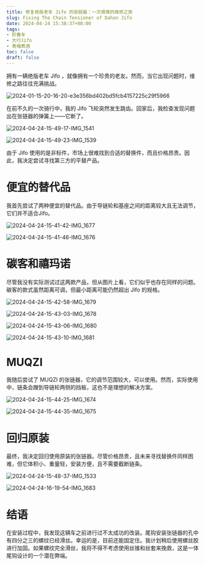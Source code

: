 ```yaml
---
title: 修复绝版老车 Jifo 的张链器：一次艰难的维修之旅
slug: Fixing The Chain Tensioner of Dahon Jifo
date: 2024-04-24 15:38:37+08:00
tags:
- 折叠车
- 大行Jifo
- 青梅煮酒
toc: false
draft: false
---
```

拥有一辆绝版老车 Jifo ，就像拥有一个珍贵的老友。然而，当它出现问题时，维修之路往往充满挑战。

![2024-01-15-20-16-20-e3e356bd402bd5fcb4157225c29f5966](https://raw.githubusercontent.com/xbot/image-hosting/master/blog/2024-01-15-20-16-20-e3e356bd402bd5fcb4157225c29f5966.jpg)

在前不久的一次骑行中，我的 Jifo 飞轮突然发生跳齿。回家后，我检查发现问题出在张链器的弹簧上——它断了。

![2024-04-24-15-49-17-IMG_1541](https://raw.githubusercontent.com/xbot/image-hosting/master/blog/2024-04-24-15-49-17-IMG_1541.jpeg)

![2024-04-24-15-49-23-IMG_1539](https://raw.githubusercontent.com/xbot/image-hosting/master/blog/2024-04-24-15-49-23-IMG_1539.jpeg)

由于 Jifo 使用的是非标件，市场上很难找到合适的替换件，而且价格昂贵。因此，我决定尝试寻找第三方的平替产品。

# 便宜的替代品

我首先尝试了两种便宜的替代品。由于导链轮和基座之间的距离较大且无法调节，它们并不适合Jifo。

![2024-04-24-15-41-42-IMG_1677](https://raw.githubusercontent.com/xbot/image-hosting/master/blog/2024-04-24-15-41-42-IMG_1677.jpeg)

![2024-04-24-15-41-46-IMG_1676](https://raw.githubusercontent.com/xbot/image-hosting/master/blog/2024-04-24-15-41-46-IMG_1676.jpeg)

# 碳客和禧玛诺

尽管我没有实际测试过这两款产品，但从图片上看，它们似乎也存在同样的问题。碳客的款式虽然距离可调，但最小距离可能仍然超出 Jifo 的规格。

![2024-04-24-15-42-58-IMG_1679](https://raw.githubusercontent.com/xbot/image-hosting/master/blog/2024-04-24-15-42-58-IMG_1679.jpeg)

![2024-04-24-15-43-03-IMG_1678](https://raw.githubusercontent.com/xbot/image-hosting/master/blog/2024-04-24-15-43-03-IMG_1678.jpeg)

![2024-04-24-15-43-06-IMG_1680](https://raw.githubusercontent.com/xbot/image-hosting/master/blog/2024-04-24-15-43-06-IMG_1680.jpeg)

![2024-04-24-15-43-10-IMG_1681](https://raw.githubusercontent.com/xbot/image-hosting/master/blog/2024-04-24-15-43-10-IMG_1681.jpeg)

# MUQZI

我随后尝试了 MUQZI 的张链器，它的调节范围较大，可以使用。然而，实际使用中，链条会蹭到导链轮两侧的挡板，这也不是理想的解决方案。

![2024-04-24-15-44-25-IMG_1674](https://raw.githubusercontent.com/xbot/image-hosting/master/blog/2024-04-24-15-44-25-IMG_1674.jpeg)

![2024-04-24-15-44-35-IMG_1675](https://raw.githubusercontent.com/xbot/image-hosting/master/blog/2024-04-24-15-44-35-IMG_1675.jpeg)

# 回归原装

最终，我决定回归使用原装的张链器。尽管价格昂贵，且未来寻找替换件同样困难，但它体积小、重量轻，安装方便，且不需要截断链条。

![2024-04-24-15-48-37-IMG_1533](https://raw.githubusercontent.com/xbot/image-hosting/master/blog/2024-04-24-15-48-37-IMG_1533.jpeg)

![2024-04-24-16-19-54-IMG_1683](https://raw.githubusercontent.com/xbot/image-hosting/master/blog/2024-04-24-16-19-54-IMG_1683.jpeg)

# 结语

在安装过程中，我发现这辆车之前进行过不太成功的改装。尾钩安装张链器的孔中有四分之三的螺纹已经滑丝。幸运的是，目前还能固定住。我计划稍后使用螺丝胶进行加固。如果螺纹完全滑丝，我将不得不考虑使用丝锥和丝套来挽救，这是一体尾钩设计的一个潜在弊端。